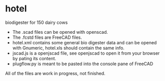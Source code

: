 # hotel
biodigester for 150 dairy cows

- The .scad files can be opened with openscad.
- The .fcstd files are FreeCAD files.
- hotel.xml contains some general bio digester data and can be opened with Gnumeric, hotel.xls should contain the same info.
- jscad.js is a openjscad file, see openjscad to open it from your browser by pating its content.
- plugflow.py is meant to be pasted into the console pane of FreeCAD

All of the files are work in progress, not finished.
